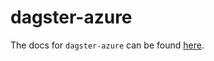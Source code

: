 # dagster-azure

The docs for `dagster-azure` can be found
[here](https://docs.dagster.io/_apidocs/libraries/dagster_azure).

